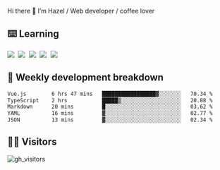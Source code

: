 
Hi there 👋 I’m Hazel / Web developer / coffee lover

## ⌨️ Learning

<samp>
 <a href="https://github.com/vuejs/core"><img src="https://api.iconify.design/logos:vue.svg" /></a>
  <a href="https://github.com/vuejs/core"><img src="https://api.iconify.design/logos:react.svg" /></a>
  <a href="https://github.com/vitejs/vite"><img src="https://api.iconify.design/logos:vitejs.svg" /></a>
  <a href="https://github.com/microsoft/TypeScript"><img src="https://api.iconify.design/logos:typescript-icon.svg" /></a> 
  <a href="https://github.com/unocss/unocss"><img src="https://api.iconify.design/logos:unocss.svg" /></a>
  

</samp>


## 🦀 Weekly development breakdown

<!--START_SECTION:waka-->

```txt
Vue.js        6 hrs 47 mins   █████████████████▓░░░░░░░   70.34 %
TypeScript    2 hrs           █████▒░░░░░░░░░░░░░░░░░░░   20.88 %
Markdown      20 mins         █░░░░░░░░░░░░░░░░░░░░░░░░   03.62 %
YAML          16 mins         ▓░░░░░░░░░░░░░░░░░░░░░░░░   02.77 %
JSON          13 mins         ▓░░░░░░░░░░░░░░░░░░░░░░░░   02.34 %
```

<!--END_SECTION:waka-->
## 👬🏻 Visitors

![gh_visitors](https://profile-counter.glitch.me/Hazel-Lin/count.svg)

